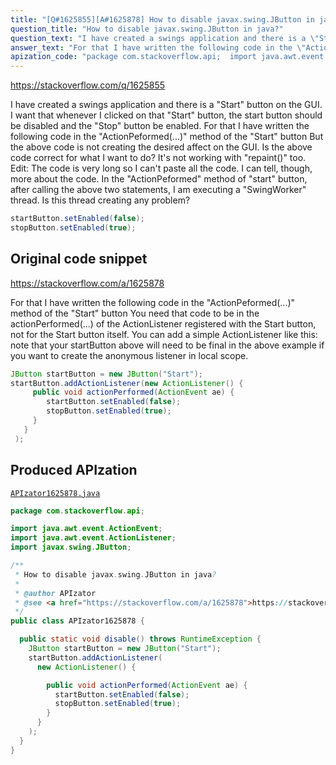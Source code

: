 ```yaml
---
title: "[Q#1625855][A#1625878] How to disable javax.swing.JButton in java?"
question_title: "How to disable javax.swing.JButton in java?"
question_text: "I have created a swings application and there is a \"Start\" button on the GUI. I want that whenever I clicked on that \"Start\" button, the start button should be disabled and the \"Stop\" button be enabled. For that I have written the following code in the \"ActionPeformed(...)\" method of the \"Start\" button But the above code is not creating the desired affect on the GUI. Is the above code correct for what I want to do? It's not working with \"repaint()\" too. Edit: The code is very long so I can't paste all the code. I can tell, though, more about the code. In the \"ActionPeformed\" method of \"start\" button, after calling the above two statements, I am executing a \"SwingWorker\" thread. Is this thread creating any problem?"
answer_text: "For that I have written the following code in the \"ActionPeformed(...)\" method of the \"Start\" button You need that code to be in the actionPerformed(...) of the ActionListener registered with the Start button, not for the Start button itself. You can add a simple ActionListener like this: note that your startButton above will need to be final in the above example if you want to create the anonymous listener in local scope."
apization_code: "package com.stackoverflow.api;  import java.awt.event.ActionEvent; import java.awt.event.ActionListener; import javax.swing.JButton;  /**  * How to disable javax.swing.JButton in java?  *  * @author APIzator  * @see <a href=\"https://stackoverflow.com/a/1625878\">https://stackoverflow.com/a/1625878</a>  */ public class APIzator1625878 {    public static void disable() throws RuntimeException {     JButton startButton = new JButton(\"Start\");     startButton.addActionListener(       new ActionListener() {          public void actionPerformed(ActionEvent ae) {           startButton.setEnabled(false);           stopButton.setEnabled(true);         }       }     );   } }"
---
```


https://stackoverflow.com/q/1625855

I have created a swings application and there is a &quot;Start&quot; button on the GUI. I want that whenever I clicked on that &quot;Start&quot; button, the start button should be disabled and the &quot;Stop&quot; button be enabled.
For that I have written the following code in the &quot;ActionPeformed(...)&quot; method of the &quot;Start&quot; button
But the above code is not creating the desired affect on the GUI.
Is the above code correct for what I want to do?
It&#x27;s not working with &quot;repaint()&quot; too.
Edit:
The code is very long so I can&#x27;t paste all the code. I can tell, though, more about the code.
In the &quot;ActionPeformed&quot; method of &quot;start&quot; button, after calling the above two statements, I am executing a &quot;SwingWorker&quot; thread.
Is this thread creating any problem?


```java
startButton.setEnabled(false);
stopButton.setEnabled(true);
```


## Original code snippet

https://stackoverflow.com/a/1625878

For that I have written the following code in the &quot;ActionPeformed(...)&quot; method of the &quot;Start&quot; button
You need that code to be in the actionPerformed(...) of the ActionListener registered with the Start button, not for the Start button itself.
You can add a simple ActionListener like this:
note that your startButton above will need to be final in the above example if you want to create the anonymous listener in local scope.

```java
JButton startButton = new JButton("Start");
startButton.addActionListener(new ActionListener() {
     public void actionPerformed(ActionEvent ae) {
        startButton.setEnabled(false);
        stopButton.setEnabled(true);
     }
   }
 );
```

## Produced APIzation

[`APIzator1625878.java`](https://github.com/pasqualesalza/apization-temp-data/raw/master/apizations/java/APIzator1625878.java)

```java
package com.stackoverflow.api;

import java.awt.event.ActionEvent;
import java.awt.event.ActionListener;
import javax.swing.JButton;

/**
 * How to disable javax.swing.JButton in java?
 *
 * @author APIzator
 * @see <a href="https://stackoverflow.com/a/1625878">https://stackoverflow.com/a/1625878</a>
 */
public class APIzator1625878 {

  public static void disable() throws RuntimeException {
    JButton startButton = new JButton("Start");
    startButton.addActionListener(
      new ActionListener() {

        public void actionPerformed(ActionEvent ae) {
          startButton.setEnabled(false);
          stopButton.setEnabled(true);
        }
      }
    );
  }
}

```